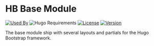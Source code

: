 # HB Base Module

[![Used By](https://img.shields.io/badge/dynamic/json?color=success&label=used+by&query=repositories_humanize&logo=hugo&style=flat-square&url=https://api.razonyang.com/v1/github/dependents/razonyang/hb-base)](https://github.com/razonyang/hb-base/network/dependents)
![Hugo Requirements](https://img.shields.io/badge/dynamic/json?color=important&label=requirements&query=requirements&logo=hugo&style=flat-square&url=https://api.razonyang.com/v1/hugo/modules/github.com/razonyang/hb-base)
[![License](https://img.shields.io/github/license/razonyang/hb-base?style=flat-square)](https://github.com/razonyang/hb-base/blob/main/LICENSE)
[![Version](https://img.shields.io/github/v/tag/razonyang/hb-base?label=version&style=flat-square)](https://github.com/razonyang/hb-base/tags)

The base module ship with several layouts and partials for the Hugo Bootstrap framework.
